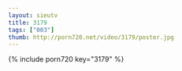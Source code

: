 ```yaml
--- 
layout: sieutv
title: 3179
tags: ["003"]
thumb: http://porn720.net/video/3179/poster.jpg
---
```

{% include porn720 key="3179" %} 
